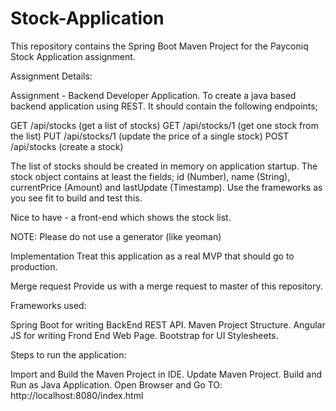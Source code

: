 # Stock-Application

This repository contains the Spring Boot Maven Project for the Payconiq Stock Application assignment.


Assignment Details:

Assignment - Backend Developer Application. To create a java based backend application using REST. It should contain the following endpoints;  

GET /api/stocks (get a list of stocks)
GET /api/stocks/1 (get one stock from the list)
PUT /api/stocks/1 (update the price of a single stock)
POST /api/stocks (create a stock)  

The list of stocks should be created in memory on application startup.
The stock object contains at least the fields; id (Number), name (String), currentPrice (Amount) and lastUpdate (Timestamp).
Use the frameworks as you see fit to build and test this.  

Nice to have - a front-end which shows the stock list.  

NOTE: Please do not use a generator (like yeoman)

Implementation Treat this application as a real MVP that should go to production.  

Merge request Provide us with a merge request to master of this repository.


Frameworks used:

Spring Boot for writing BackEnd REST API.
Maven Project Structure.
Angular JS for writing Frond End Web Page.
Bootstrap for UI Stylesheets.

Steps to run the application:

Import and Build the Maven Project in IDE.
Update Maven Project.
Build and Run as Java Application.
Open Browser and Go TO: http://localhost:8080/index.html
